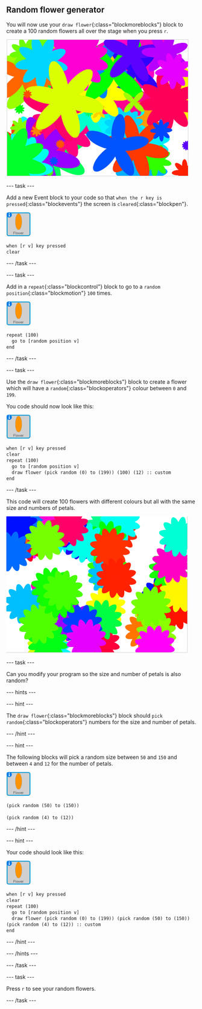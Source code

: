 ## Random flower generator

You will now use your `draw flower`{:class="blockmoreblocks"} block to create a 100 random flowers all over the stage when you press `r`.

![random flowers](images/flower-random.png)

--- task ---

Add a new Event block to your code so that `when the r key is pressed`{:class="blockevents"} the screen is `cleared`{:class="blockpen"}.

![flower sprite](images/flower-sprite.png)

```blocks
when [r v] key pressed
clear
```

--- /task ---

--- task ---

Add in a `repeat`{:class="blockcontrol"} block to go to a `random position`{:class="blockmotion"} `100` times.

![flower sprite](images/flower-sprite.png)

```blocks
repeat (100)
  go to [random position v]
end
```

--- /task ---

--- task ---

Use the `draw flower`{:class="blockmoreblocks"} block to create a flower which will have a `random`{:class="blockoperators"} colour between `0` and `199`.

You code should now look like this:

![flower sprite](images/flower-sprite.png)

```blocks
when [r v] key pressed
clear
repeat (100) 
  go to [random position v]
  draw flower (pick random (0) to (199)) (100) (12) :: custom
end
```

--- /task ---

This code will create 100 flowers with different colours but all with the same size and numbers of petals. 

![flowers just with random colours](images/flower-random-colour.png)

--- task ---

Can you modify your program so the size and number of petals is also random?

--- hints ---

--- hint ---

The `draw flower`{:class="blockmoreblocks"} block should `pick random`{:class="blockoperators"} numbers for the size and number of petals.

--- /hint ---

--- hint ---

The following blocks will pick a random size between `50` and `150` and between `4` and `12` for the number of petals.

![flower sprite](images/flower-sprite.png)

```blocks
(pick random (50) to (150))

(pick random (4) to (12))
```

--- /hint ---

--- hint ---

Your code should look like this:

![flower sprite](images/flower-sprite.png)

```blocks
when [r v] key pressed
clear
repeat (100) 
  go to [random position v]
  draw flower (pick random (0) to (199)) (pick random (50) to (150)) (pick random (4) to (12)) :: custom
end
```

--- /hint ---

--- /hints ---

--- /task ---

--- task ---

Press `r` to see your random flowers.

--- /task ---


